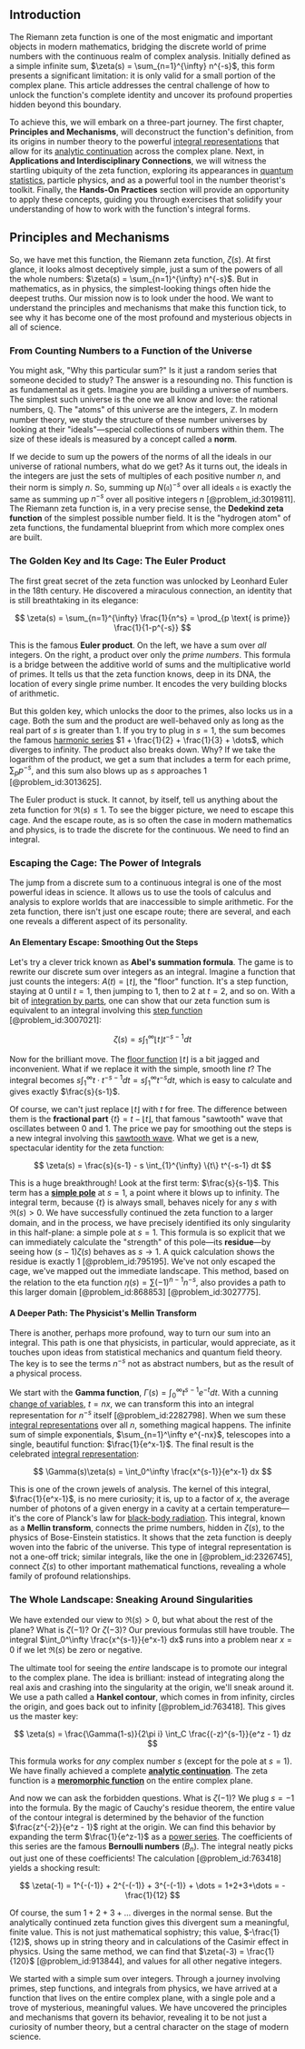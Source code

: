 ## Introduction
The Riemann zeta function is one of the most enigmatic and important objects in modern mathematics, bridging the discrete world of prime numbers with the continuous realm of complex analysis. Initially defined as a simple infinite sum, $\zeta(s) = \sum_{n=1}^{\infty} n^{-s}$, this form presents a significant limitation: it is only valid for a small portion of the complex plane. This article addresses the central challenge of how to unlock the function's complete identity and uncover its profound properties hidden beyond this boundary.

To achieve this, we will embark on a three-part journey. The first chapter, **Principles and Mechanisms**, will deconstruct the function's definition, from its origins in number theory to the powerful [integral representations](@article_id:203815) that allow for its [analytic continuation](@article_id:146731) across the complex plane. Next, in **Applications and Interdisciplinary Connections**, we will witness the startling ubiquity of the zeta function, exploring its appearances in [quantum statistics](@article_id:143321), particle physics, and as a powerful tool in the number theorist's toolkit. Finally, the **Hands-On Practices** section will provide an opportunity to apply these concepts, guiding you through exercises that solidify your understanding of how to work with the function's integral forms.

## Principles and Mechanisms

So, we have met this function, the Riemann zeta function, $\zeta(s)$. At first glance, it looks almost deceptively simple, just a sum of the powers of all the whole numbers: $\zeta(s) = \sum_{n=1}^{\infty} n^{-s}$. But in mathematics, as in physics, the simplest-looking things often hide the deepest truths. Our mission now is to look under the hood. We want to understand the principles and mechanisms that make this function tick, to see why it has become one of the most profound and mysterious objects in all of science.

### From Counting Numbers to a Function of the Universe

You might ask, "Why this particular sum?" Is it just a random series that someone decided to study? The answer is a resounding no. This function is as fundamental as it gets. Imagine you are building a universe of numbers. The simplest such universe is the one we all know and love: the rational numbers, $\mathbb{Q}$. The "atoms" of this universe are the integers, $\mathbb{Z}$. In modern number theory, we study the structure of these number universes by looking at their "ideals"—special collections of numbers within them. The size of these ideals is measured by a concept called a **norm**.

If we decide to sum up the powers of the norms of all the ideals in our universe of rational numbers, what do we get? As it turns out, the ideals in the integers are just the sets of multiples of each positive number $n$, and their norm is simply $n$. So, summing up $N(\mathfrak{a})^{-s}$ over all ideals $\mathfrak{a}$ is exactly the same as summing up $n^{-s}$ over all positive integers $n$ [@problem_id:3019811]. The Riemann zeta function is, in a very precise sense, the **Dedekind zeta function** of the simplest possible number field. It is the "hydrogen atom" of zeta functions, the fundamental blueprint from which more complex ones are built.

### The Golden Key and Its Cage: The Euler Product

The first great secret of the zeta function was unlocked by Leonhard Euler in the 18th century. He discovered a miraculous connection, an identity that is still breathtaking in its elegance:

$$
\zeta(s) = \sum_{n=1}^{\infty} \frac{1}{n^s} = \prod_{p \text{ is prime}} \frac{1}{1-p^{-s}}
$$

This is the famous **Euler product**. On the left, we have a sum over *all* integers. On the right, a product over only the *prime numbers*. This formula is a bridge between the additive world of sums and the multiplicative world of primes. It tells us that the zeta function knows, deep in its DNA, the location of every single prime number. It encodes the very building blocks of arithmetic.

But this golden key, which unlocks the door to the primes, also locks us in a cage. Both the sum and the product are well-behaved only as long as the real part of $s$ is greater than 1. If you try to plug in $s=1$, the sum becomes the famous [harmonic series](@article_id:147293) $1 + \frac{1}{2} + \frac{1}{3} + \dots$, which diverges to infinity. The product also breaks down. Why? If we take the logarithm of the product, we get a sum that includes a term for each prime, $\sum_p p^{-s}$, and this sum also blows up as $s$ approaches 1 [@problem_id:3013625].

The Euler product is stuck. It cannot, by itself, tell us anything about the zeta function for $\Re(s) \le 1$. To see the bigger picture, we need to escape this cage. And the escape route, as is so often the case in modern mathematics and physics, is to trade the discrete for the continuous. We need to find an integral.

### Escaping the Cage: The Power of Integrals

The jump from a discrete sum to a continuous integral is one of the most powerful ideas in science. It allows us to use the tools of calculus and analysis to explore worlds that are inaccessible to simple arithmetic. For the zeta function, there isn't just one escape route; there are several, and each one reveals a different aspect of its personality.

#### An Elementary Escape: Smoothing Out the Steps

Let's try a clever trick known as **Abel's summation formula**. The game is to rewrite our discrete sum over integers as an integral. Imagine a function that just counts the integers: $A(t) = \lfloor t \rfloor$, the "floor" function. It's a step function, staying at 0 until $t=1$, then jumping to 1, then to 2 at $t=2$, and so on. With a bit of [integration by parts](@article_id:135856), one can show that our zeta function sum is equivalent to an integral involving this [step function](@article_id:158430) [@problem_id:3007021]:

$$
\zeta(s) = s \int_{1}^{\infty} \lfloor t \rfloor t^{-s-1} dt
$$

Now for the brilliant move. The [floor function](@article_id:264879) $\lfloor t \rfloor$ is a bit jagged and inconvenient. What if we replace it with the simple, smooth line $t$? The integral becomes $s \int_{1}^{\infty} t \cdot t^{-s-1} dt = s \int_{1}^{\infty} t^{-s} dt$, which is easy to calculate and gives exactly $\frac{s}{s-1}$.

Of course, we can't just replace $\lfloor t \rfloor$ with $t$ for free. The difference between them is the **fractional part** $\{t\} = t - \lfloor t \rfloor$, that famous "sawtooth" wave that oscillates between 0 and 1. The price we pay for smoothing out the steps is a new integral involving this [sawtooth wave](@article_id:159262). What we get is a new, spectacular identity for the zeta function:

$$
\zeta(s) = \frac{s}{s-1} - s \int_{1}^{\infty} \{t\} t^{-s-1} dt
$$

This is a huge breakthrough! Look at the first term: $\frac{s}{s-1}$. This term has a **[simple pole](@article_id:163922)** at $s=1$, a point where it blows up to infinity. The integral term, because $\{t\}$ is always small, behaves nicely for any $s$ with $\Re(s) > 0$. We have successfully continued the zeta function to a larger domain, and in the process, we have precisely identified its only singularity in this half-plane: a simple pole at $s=1$. This formula is so explicit that we can immediately calculate the "strength" of this pole—its **residue**—by seeing how $(s-1)\zeta(s)$ behaves as $s \to 1$. A quick calculation shows the residue is exactly 1 [@problem_id:795195]. We've not only escaped the cage, we've mapped out the immediate landscape. This method, based on the relation to the eta function $\eta(s) = \sum (-1)^{n-1}n^{-s}$, also provides a path to this larger domain [@problem_id:868853] [@problem_id:3027775].

#### A Deeper Path: The Physicist's Mellin Transform

There is another, perhaps more profound, way to turn our sum into an integral. This path is one that physicists, in particular, would appreciate, as it touches upon ideas from statistical mechanics and quantum field theory. The key is to see the terms $n^{-s}$ not as abstract numbers, but as the result of a physical process.

We start with the **Gamma function**, $\Gamma(s) = \int_0^\infty t^{s-1} e^{-t} dt$. With a cunning [change of variables](@article_id:140892), $t = nx$, we can transform this into an integral representation for $n^{-s}$ itself [@problem_id:2282798]. When we sum these [integral representations](@article_id:203815) over all $n$, something magical happens. The infinite sum of simple exponentials, $\sum_{n=1}^\infty e^{-nx}$, telescopes into a single, beautiful function: $\frac{1}{e^x-1}$. The final result is the celebrated [integral representation](@article_id:197856):

$$
\Gamma(s)\zeta(s) = \int_0^\infty \frac{x^{s-1}}{e^x-1} dx
$$

This is one of the crown jewels of analysis. The kernel of this integral, $\frac{1}{e^x-1}$, is no mere curiosity; it is, up to a factor of $x$, the average number of photons of a given energy in a cavity at a certain temperature—it's the core of Planck's law for [black-body radiation](@article_id:136058). This integral, known as a **Mellin transform**, connects the prime numbers, hidden in $\zeta(s)$, to the physics of Bose-Einstein statistics. It shows that the zeta function is deeply woven into the fabric of the universe. This type of integral representation is not a one-off trick; similar integrals, like the one in [@problem_id:2326745], connect $\zeta(s)$ to other important mathematical functions, revealing a whole family of profound relationships.

### The Whole Landscape: Sneaking Around Singularities

We have extended our view to $\Re(s)>0$, but what about the rest of the plane? What is $\zeta(-1)$? Or $\zeta(-3)$? Our previous formulas still have trouble. The integral $\int_0^\infty \frac{x^{s-1}}{e^x-1} dx$ runs into a problem near $x=0$ if we let $\Re(s)$ be zero or negative.

The ultimate tool for seeing the *entire* landscape is to promote our integral to the complex plane. The idea is brilliant: instead of integrating along the real axis and crashing into the singularity at the origin, we'll sneak around it. We use a path called a **Hankel contour**, which comes in from infinity, circles the origin, and goes back out to infinity [@problem_id:763418]. This gives us the master key:

$$
\zeta(s) = \frac{\Gamma(1-s)}{2\pi i} \int_C \frac{(-z)^{s-1}}{e^z - 1} dz
$$

This formula works for *any* complex number $s$ (except for the pole at $s=1$). We have finally achieved a complete **[analytic continuation](@article_id:146731)**. The zeta function is a **[meromorphic function](@article_id:195019)** on the entire complex plane.

And now we can ask the forbidden questions. What is $\zeta(-1)$? We plug $s=-1$ into the formula. By the magic of Cauchy's residue theorem, the entire value of the contour integral is determined by the behavior of the function $\frac{z^{-2}}{e^z - 1}$ right at the origin. We can find this behavior by expanding the term $\frac{1}{e^z-1}$ as a [power series](@article_id:146342). The coefficients of this series are the famous **Bernoulli numbers** ($B_n$). The integral neatly picks out just one of these coefficients! The calculation [@problem_id:763418] yields a shocking result:

$$
\zeta(-1) = 1^{-(-1)} + 2^{-(-1)} + 3^{-(-1)} + \dots = 1+2+3+\dots = -\frac{1}{12}
$$

Of course, the sum $1+2+3+\dots$ diverges in the normal sense. But the analytically continued zeta function gives this divergent sum a meaningful, finite value. This is not just mathematical sophistry; this value, $-\frac{1}{12}$, shows up in string theory and in calculations of the Casimir effect in physics. Using the same method, we can find that $\zeta(-3) = \frac{1}{120}$ [@problem_id:913844], and values for all other negative integers.

We started with a simple sum over integers. Through a journey involving primes, step functions, and integrals from physics, we have arrived at a function that lives on the entire complex plane, with a single pole and a trove of mysterious, meaningful values. We have uncovered the principles and mechanisms that govern its behavior, revealing it to be not just a curiosity of number theory, but a central character on the stage of modern science.